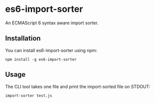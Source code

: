 # es6-import-sorter

An ECMAScript 6 syntax aware import sorter.

## Installation

You can install es6-import-sorter using npm:

    npm install -g es6-import-sorter

## Usage

The CLI tool takes one file and print the import-sorted file on STDOUT:

    import-sorter test.js
